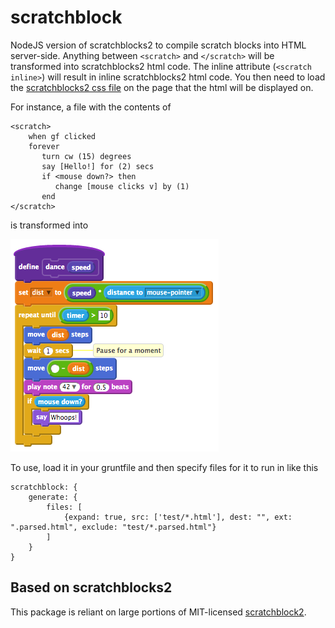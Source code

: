 # scratchblock
NodeJS version of scratchblocks2 to compile scratch blocks into HTML server-side.
Anything between `<scratch>` and `</scratch>` will be transformed into scratchblocks2 html code.
The inline attribute (`<scratch inline>`) will result in inline scratchblocks2 html code.
You then need to load the [scratchblocks2 css file](https://github.com/tjvr/scratchblocks/blob/master/build/scratchblocks2.css) on the page that the html will be displayed on.

For instance, a file with the contents of
```
<scratch>
	when gf clicked
	forever
	   turn cw (15) degrees
	   say [Hello!] for (2) secs
	   if <mouse down?> then
	      change [mouse clicks v] by (1)
	   end
</scratch>
```

is transformed into

![rendered scratch blocks](demo.png)

To use, load it in your gruntfile and then specify files for it to run in like this

```
scratchblock: {
	generate: {
		files: [
			{expand: true, src: ['test/*.html'], dest: "", ext: ".parsed.html", exclude: "test/*.parsed.html"}
		]
	}
}
```

## Based on scratchblocks2
This package is reliant on large portions of MIT-licensed [scratchblock2](https://github.com/tjvr/scratchblocks).
